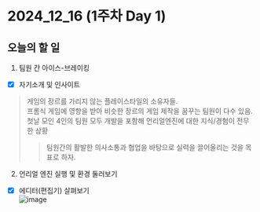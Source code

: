 # 2024_12_16 (1주차 Day 1)

## 오늘의 할 일
1. 팀원 간 아이스-브레이킹 <br>
- [x] 자기소개 및 인사이트
> 게임의 장르를 가리지 않는 플레이스타일의 소유자들. <br>
> 프롬식 게임에 영향을 받아 비슷한 장르의 게임 제작을 꿈꾸는 팀원이 다수 있음. <br>
> 첫날 모인 4인의 팀원 모두 개발을 포함해 언리얼엔진에 대한 지식/경험이 전무한 상황 <br>
> > 팀원간의 활발한 의사소통과 협업을 바탕으로 실력을 끌어올리는 것을 목표로 하자.

2. 언리얼 엔진 실행 및 환경 둘러보기 <br>
- [x] 에디터(편집기) 살펴보기 <br>
![image](https://github.com/user-attachments/assets/52559e63-590a-4d07-8f9e-73d002f553d0)
